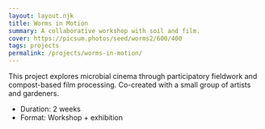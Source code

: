 ```yaml
---
layout: layout.njk
title: Worms in Motion
summary: A collaborative workshop with soil and film.
cover: https://picsum.photos/seed/worms2/600/400
tags: projects
permalink: /projects/worms-in-motion/
---
```


This project explores microbial cinema through participatory fieldwork and compost-based film processing. Co-created with a small group of artists and gardeners.

- Duration: 2 weeks
- Format: Workshop + exhibition
